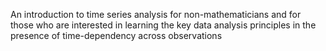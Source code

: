 An introduction to time series analysis for non-mathematicians and for those who are interested in learning the key data analysis principles in the presence of time-dependency across observations
